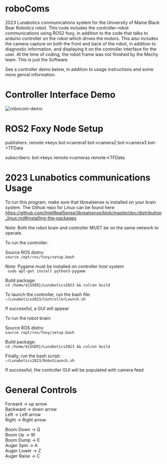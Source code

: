 # roboComs
2023 Lunabotics communications system for the University of Maine Black Bear Robotics robot. This code includes the controller-robot communications using ROS2 foxy, in addition to the code that talks to arduino controller on the robot which drives the motors. This also includes the camera capture on both the front and back of the robot, in addition to diagnostic information, and displaying it on the controller interface for the user. At the time of coding, the robot frame was not finished by the Mechy team. This is just the Software. 

See a controller demo below, in addition to usage instructions and some more genral information.

# Controller Interface Demo
![robocom-demo](https://github.com/user-attachments/assets/9a207cae-b316-4d0c-af99-07674e16845c)






# ROS2 Foxy Node Setup

publishers:
remote->keys
bot->camera1
bot->camera2
bot->camera3
bot->TFData


subscribers:
bot->keys
remote->cameras
remote->TFData

# 2023 Lunabotics communications Usage 

To run this program, make sure that librealsense is installed on your brain system. The Github repo for Linux can be found here: https://github.com/IntelRealSense/librealsense/blob/master/doc/distribution_linux.md#installing-the-packages  

Note: Both the robot brain and controller MUST be on the same network to operate.  

To run the controller:  

Source ROS distro:  
````source /opt/ros/foxy/setup.bash````  

Note: Pygame must be installed on controller host system  
```` sudo apt-get install python3-pygame````  

Build package:  
````cd /home/${USER}/Lunabotics2023 && colcon build````  

To launch the controller, run the bash file:
````~/Lunabotics2023/ControllerLaunch.sh```` 

If successful, a GUI will appear  

To run the robot brain:  

Source ROS distro:  
````source /opt/ros/foxy/setup.bash````    

Build package:  
````cd /home/${USER}/Lunabotics2023 && colcon build````  

Finally, run the bash script:  
````~/Lunabotics2023/RobotLaunch.sh````  

If successful, the controller GUI will be populated with camera feed  



# General Controls 

Forward -> up arrow  
Backward -> down arrow  
Left -> Left arrow  
Right -> Right arrow  

Boom Down -> Q  
Boom Up -> W  
Boom Dump -> E  
Auger Spin -> A  
Auger Lower -> Z  
Auger Raise -> C  

